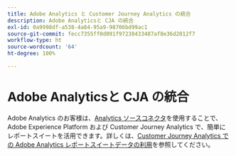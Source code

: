 ```yaml
---
title: Adobe Analytics と Customer Journey Analytics の統合
description: Adobe Analyticsと CJA の統合
exl-id: 0a9998df-a538-4a84-95a9-98706bd99ac1
source-git-commit: fecc7355ff0d091f97238433487af8e36d2012f7
workflow-type: ht
source-wordcount: '64'
ht-degree: 100%

---
```


# Adobe Analyticsと CJA の統合

Adobe Analytics のお客様は、[Analytics ソースコネクタ](https://experienceleague.adobe.com/docs/experience-platform/sources/connectors/adobe-applications/analytics.html?lang=ja)を使用することで、Adobe Experience Platform および Customer Journey Analytics で、簡単にレポートスイートを活用できます。詳しくは、[Customer Journey Analytics での Adobe Analytics レポートスイートデータの利用](/help/getting-started/aa-vs-cja/aa-data-in-cja.md)を参照してください。

